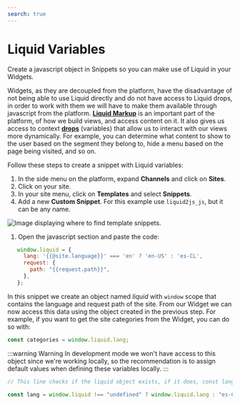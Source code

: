 ```yaml
---
search: true
---
```


# Liquid Variables

Create a javascript object in Snippets so you can make use of Liquid in your Widgets.

Widgets, as they are decoupled from the platform, have the disadvantage of not being able to use Liquid directly and do not have access to Liquid drops, in order to work with them we will have to make them available through javascript from the platform. [**Liquid Markup**](/en/platform/channels/liquid-markup.html) is an important part of the platform, of how we build views, and access content on it. It also gives us access to context [**drops**](/en/platform/channels/liquid-markup.html#drops) (variables) that allow us to interact with our views more dynamically. For example, you can determine what content to show to the user based on the segment they belong to, hide a menu based on the page being visited, and so on.


Follow these steps to create a snippet with Liquid variables:
1. In the side menu on the platform, expand **Channels** and click on **Sites**.
1. Click on your site.
1. In your site menu, click on **Templates** and select **Snippets**.
1. Add a new **Custom Snippet**. For this example use `liquid2js_js`, but it can be any name.

<img src="/assets/img/widgets/template_snippets.png" alt="Image displaying where to find template snippets.">   

1. Open the javascript section and paste the code:
```js
   window.liquid = {
     lang: '{{@site.language}}' === 'en' ? 'en-US' : 'es-CL',
     request: {
       path: "{{request.path}}",
     },
   };
```
In this snippet we create an object named _liquid_ with `window` scope that contains the language and request path of the site. From our Widget we can now access this data using the object created in the previous step. For example, if you want to get the site categories from the Widget, you can do so with: 

   ```js
   const categories = window.liquid.lang;
   ```

:::warning Warning
In development mode we won't have access to this object since we're working locally, so the recommendation is to assign default values when defining these variables locally.
:::

```js
// This line checks if the liquid object exists, if it does, const lang takes the value window.liquid.lang, if the object doesn't exist, it takes the value "es-CL" by default.

const lang = window.liquid !== "undefined" ? window.liquid.lang : "es-CL";
```